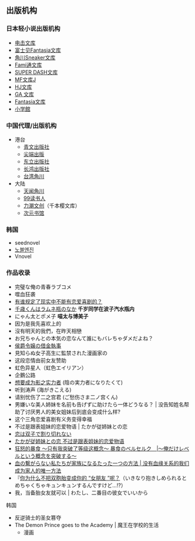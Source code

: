 
## 出版机构


### 日本轻小说出版机构

- [电击文库](https://dengekibunko.jp/)
- [富士见Fantasia文库](https://zh.moegirl.org.cn/%E5%AF%8C%E5%A3%AB%E8%A7%81Fantasia%E6%96%87%E5%BA%93 "富士见Fantasia文库")
- [角川Sneaker文库](https://sneakerbunko.jp/)
- [Fami通文库](https://zh.moegirl.org.cn/Fami%E9%80%9A%E6%96%87%E5%BA%93 "Fami通文库")
- [SUPER DASH文库](https://zh.moegirl.org.cn/SUPER_DASH%E6%96%87%E5%BA%93 "SUPER DASH文库")
- [MF文库J](https://zh.moegirl.org.cn/MF%E6%96%87%E5%BA%93J "MF文库J")
- [HJ文库](https://zh.moegirl.org.cn/HJ%E6%96%87%E5%BA%93 "HJ文库")
- [GA 文库](https://ga.sbcr.jp/)
- [Fantasia文库](https://fantasiabunko.jp/)
- [小学館](https://www.shogakukan.co.jp/)

### 中国代理/出版机构

- 港台
    - [青文出版社](https://zh.moegirl.org.cn/%E9%9D%92%E6%96%87%E5%87%BA%E7%89%88%E7%A4%BE "青文出版社")
    - [尖端出版](https://zh.moegirl.org.cn/index.php?title=%E5%B0%96%E7%AB%AF%E5%87%BA%E7%89%88&action=edit&redlink=1 "尖端出版（页面不存在）")
    - [东立出版社](https://zh.moegirl.org.cn/%E4%B8%9C%E7%AB%8B%E5%87%BA%E7%89%88%E7%A4%BE "东立出版社")
    - [长鸿出版社](https://zh.moegirl.org.cn/%E9%95%BF%E9%B8%BF%E5%87%BA%E7%89%88%E7%A4%BE "长鸿出版社")
    - [台湾角川](https://www.kadokawa.com.tw/)
- 大陆
    - [天闻角川](https://zh.moegirl.org.cn/%E5%A4%A9%E9%97%BB%E8%A7%92%E5%B7%9D "天闻角川")
    - [99读书人](https://zh.moegirl.org.cn/99%E8%AF%BB%E4%B9%A6%E4%BA%BA "99读书人")
    - [力潮文创](https://zh.moegirl.org.cn/index.php?title=%E5%8A%9B%E6%BD%AE%E6%96%87%E5%88%9B&action=edit&redlink=1 "力潮文创（页面不存在）")（千本樱文库）
    - [次元书馆]()
### 韩国

- seednovel
- [노블엔진](https://novelengine.com/novelengine_new/)
- Vnovel
### 作品收录

- 完璧な俺の青春ラブコメ
- 噬血狂袭
- [有谁规定了现实中不能有恋爱喜剧的？](https://zh.moegirl.org.cn/%E6%9C%89%E8%B0%81%E8%A7%84%E5%AE%9A%E4%BA%86%E7%8E%B0%E5%AE%9E%E4%B8%AD%E4%B8%8D%E8%83%BD%E6%9C%89%E6%81%8B%E7%88%B1%E5%96%9C%E5%89%A7%E7%9A%84)
- [千歳くんはラムネ瓶のなか](https://zh.moegirl.org.cn/%E5%8D%83%E5%B2%81%E5%90%8C%E5%AD%A6%E5%9C%A8%E6%B3%A2%E5%AD%90%E6%B1%BD%E6%B0%B4%E7%93%B6%E5%86%85#%E7%99%BB%E5%9C%BA%E4%BA%BA%E7%89%A9) **千岁同学在波子汽水瓶内**
- にゃん太とポメ子 **喵太与博美子**
- 因为是我先喜欢上的
- 沒有明天的我們，在昨天相戀
- お兄ちゃんとの本気の恋なんて誰にもバレちゃダメだよね？
- [侯爵令嬢の借金執事](https://sneakerbunko.jp/series/kousyakureijo/)
- 見知らぬ女子高生に監禁された漫画家の
- 这段恋情由前女友赞助
- 虹色异星人（虹色エイリアン）
- 企鵝公路
- [想要成为影之实力者](https://zh.moegirl.org.cn/%E6%83%B3%E8%A6%81%E6%88%90%E4%B8%BA%E5%BD%B1%E4%B9%8B%E5%AE%9E%E5%8A%9B%E8%80%85#) (陰の実力者になりたくて)
- 听到涛声 (海がきこえる)
- 请别忧伤了二之宫君 (ご愁伤さま二ノ宫くん)
- 男嫌いな美人姉妹を名前も告げずに助けたら一体どうなる？ |  没告知姓名帮助了讨厌男人的美女姐妹后到底会变成什么样?
- 这个三角恋爱喜剧有义务变得幸福
- 不过是跟表姐妹的恋爱物语 | たかが従姉妹との恋
- [恋は双子で割り切れない](https://dengekibunko.jp/special/futakire/)
- [たかが従姉妹との恋 不过是跟表姐妹的恋爱物语](https://www.shogakukan.co.jp/books/09453103)
- [狂怒的暴食 ～只有我突破了等级这概念～ 暴食のベルセルク　|～俺だけレベルという概念を突破する～](https://www.mangaupdates.com/series/6djuhw7/boushoku-no-berserk-ore-dake-level-to-iu-gainen-o-toppa-suru-novel)
- [血の繋がらない私たちが家族になるたった一つの方法 | 没有血缘关系的我们成为家人的唯一方法](https://sneakerbunko.jp/news/event/entry-10885.html)
- 『[你为什么不把双胞胎变成你的 “女朋友 ”呢？](< [https://fantasiabunko.jp/special/202311futago/](https://fantasiabunko.jp/special/202311futago/) >)（いきなり抱きしめられるとめちゃくちゃキュンキュンするんですけど…!?）
- 我，当备胎女友就可以 | わたし、二番目の彼女でいいから

  
  


韩国

- 反逆骑士的圣女篡夺
- The Demon Prince goes to the Academy | 魔王在学校的生活
	- 漫画
